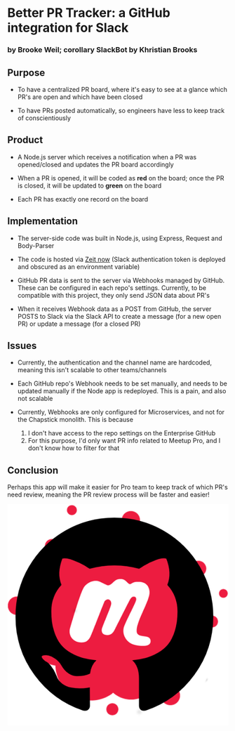# Better PR Tracker: a GitHub integration for Slack
### by Brooke Weil; corollary SlackBot by Khristian Brooks

## Purpose

* To have a centralized PR board, where it's easy to see at a glance which PR's are open and which have been closed

* To have PRs posted automatically, so engineers have less to keep track of conscientiously

## Product
  
* A Node.js server which receives a notification when a PR was opened/closed and updates the PR board accordingly

* When a PR is opened, it will be coded as **red** on the board; once the PR is closed, it will be updated to **green** on the board 

* Each PR has exactly one record on the board

## Implementation

* The server-side code was built in Node.js, using Express, Request and Body-Parser  

* The code is hosted via [Zeit now](https://zeit.co/) (Slack authentication token is deployed and obscured as an environment variable)

* GitHub PR data is sent to the server via Webhooks managed by GitHub. These can be configured in each repo's settings. Currently, to be compatible with this project, they only send JSON data about PR's

* When it receives Webhook data as a POST from GitHub, the server POSTS to Slack via the Slack API to create a message (for a new open PR) or update a message (for a closed PR)

## Issues 

* Currently, the authentication and the channel name are hardcoded, meaning this isn't scalable to other teams/channels

* Each GitHub repo's Webhook needs to be set manually, and needs to be updated manually if the Node app is redeployed. This is a pain, and also not scalable

* Currently, Webhooks are only configured for Microservices, and not for the Chapstick monolith. This is because 

  1. I don't have access to the repo settings on the Enterprise GitHub
  2. For this purpose, I'd only want PR info related to Meetup Pro, and I don't know how to filter for that

## Conclusion
Perhaps this app will make it easier for Pro team to keep track of which PR's need review, meaning the PR review process will be faster and easier!




![logo](https://github.com/brookeweil/PRTracker/blob/master/logo.png)
